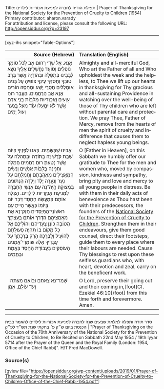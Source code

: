 <html>
<head></head>
<body>
Title: תפילת הודיה לחברה למניעת אכזריות לילדים | Prayer of Thanksgiving for the National Society for the Prevention of Cruelty to Children (1954)<br />
Primary contributor: aharon.varady<br />
For attribution and license, please consult the following URL: <a href="http://opensiddur.org/?p=23197">http://opensiddur.org/?p=23197</a>
<p />
<hr />

[xyz-ihs snippet="Table-Options"]<table style="margin-left: auto; margin-right: auto;" class="draggable">
<thead><tr><th id="x" style="text-align: right;">Source (Hebrew)</th><th style="text-align: left;">Translation (English)</th></tr></thead>
<tbody>
<tr><td style="vertical-align:top;">
<div class="liturgy" lang="he">
אָנָּא. אֵל שַׁדַּי רַחוּם אָב לַכֹּל 
סוֹמֵךְ נוֹפְלִים וְסוֹעֵד נֶחֱשָׁלִים 
אֵלֶיךָ נִשָׂא לְבָבֵינוּ 
בִּתְפִלָה וּבְהוֹדָיָה 
אֲשֶׁר בְּרַב טוּבְךָ וְחַסְדְּךָ עֵינֶךָ צוֹפִיהָ עַל בָּנִים 
אוּמְלָלִים חַסֵרֵי יֶשַׁע וּמַחְסֶה הוֹרִים׃ 
אָנָּא אַב הָרַחֲמִים. 
הַעֲבֵר רוּחַ עִוְעִים וְאַכְזָרִיוּת 
מְלִבּוֹת בְּנֵי אָדָם 
אֲשֶׁר לֹא יִמְעֲלוּ עוֹד מַעַל בְּנַעַר וְעוּל יָמִים׃
</span></div></td>
 
<td style="vertical-align:top;">
<div class="english" lang="en">
Almighty and all-merciful God, Who art the Father of all 
and Who upholdest the weak and the helpless, 
to Thee we lift up our hearts in thanksgiving 
for Thy gracious and all-sustaining Providence 
in watching over the well-being of those of Thy children 
who are left without parental care and protection. 
We pray Thee, Father of Mercy, 
remove from the hearts of men 
the spirit of cruelty and indifference 
that causes them to neglect hapless young beings.
</div></td></tr>


<tr><td style="vertical-align:top;">
<div class="liturgy" lang="he">
אָבִינוּ שֶׁבַּשָּׂמָיִם. 
בָּאנוּ לְפָנֶיךָ בְּיוֹם שַׁבַּת קֹדֶשׁ זֶה בְּתּוֹדָה וּבִתְהִלָה 
עַל אֲשֶׁר נָטַעְתָּ רוּחַ רַחֲמִים חֶמְלָה וַחֲנִינָה בְּלִבּוֹת אֲנָשִׁים וְנָשִׂים 
הַמַּאֲצִילִים מֵאַהֲבָתָם וְחֶמְלָתָם 
עַל נַעַר וְנַעֲרָה יֶלֶד וְיַלְדָה הַנְּתוּנִים בִּמְצוּקָה׃ 
הֱיֵה־נָה עִם אַנְשֵׁי הַחֶבְרָה לִמְנִיעַת אַכְזָרִיוּת לִילָדִים. 
הַצְלַח אוֹתָם בְּמַעֲשֵׂה הַחֶסֶד דְּבַר יוֹם בְּיוֹמוֹ 
כַּאֲשֶׁר הָיִיתָ עִם רִאשׁוֹנֵי־הַמְּיַסְּדִים׃ 
חָזֵּק־נָא אֶת מַאֲמַצֵּיהֶם 
הַדְרֵךְ אוֹתָם בַּעֲצָתְךָ הַטּוֹבָה 
כּוֹנֵן צְעָדֵיהֶם 
וְהוֹלִיכֵם אֶל כָּל מָקוֹם בּוֹ תִהְיֶה פְעוּלָתָם לְהוֹעִיל וְלִבְרָכָה׃ 
הָרֵק בִּרְכָתְךָ עַל עֲבָדֶיךָ אֵלֶּה שׁוֹמְרֵי־אֱמֻנִים 
הָעוֹסְקִים בַּעֲבוֹדַת הַחֶסֶד בֶּאֱמֶת וּבְתָמִים׃
</span></div></td>
 
<td style="vertical-align:top;">
<div class="english" lang="en">
O [Father in Heaven], 
on this Sabbath we humbly offer our gratitude to Thee 
for the men and women who, moved by compassion, kindness and sympathy, 
bring pity and love and mercy 
to all young people in distress. 
Be with them in their daily acts of benevolence 
as Thou hast been with their predecessors, 
the founders of the <a href="https://en.wikipedia.org/wiki/National_Society_for_the_Prevention_of_Cruelty_to_Children">National Society for the Prevention of Cruelty to Children</a>. 
Strengthen them in their endeavours, 
give them good counsel, 
direct their footsteps, 
guide them to every place where their labours are needed. 
Cause Thy blessings to rest upon these selfless guardians who, 
with heart, devotion and zeal, carry on the beneficent work.
</div></td></tr>


<tr><td style="vertical-align:top;">
<div class="liturgy" lang="he">
&nbsp;
שְׁמַר־נָא צֵאתָם וּבוֹאָם 
מֵעַתָּה וְעַד עוֹלָם. 
אָמֵן׃
</span></div></td>
 
<td style="vertical-align:top;">
<div class="english" lang="en">
O Lord, 
preserve their going out and their coming in,[foot]Cf. Ezekiel 46:10[/foot]
from this time forth and forevermore. 
Amen.
</div></td></tr>
</tbody></table>

<hr />

<span class="hebrew" lang="he">סדר תודה ותפלה למלאת שבעים שנה לחברה למניעת אכזריות לילדים להאמר בבית הכנסת ביום ש״ק פ׳ בחקתי שנת תש״ד לפ״ק</span> | "Prayer of Thanksgiving on the Occasion of the 70th Anniversary of the National Society for the Prevention of Cruelty to Children, to Be Recited on Sabbath 22nd May 1954 / 19th Iyyar 5714 after the Prayer of the Queen and the Royal Family (London: 1954, Office of the Chief Rabbi)". H/T Fred MacDowell.

<h3>Source(s)</h3>

[gview file="https://opensiddur.org/wp-content/uploads/2019/01/Prayer-of-Thanksgiving-for-the-National-Society-for-the-Prevention-of-Cruelty-to-Children-Office-of-the-Chief-Rabbi-1954.pdf"]
</body>
</html>